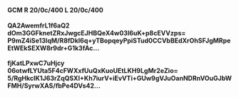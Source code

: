 #### GCM R 20/0c/400 L 20/0c/400
**QA2AwemfrL1f6aQ2**<br/>**dOm3GGFknetZRxJwgcEJHBQeX4w03l6uK+p8cEVVzps=**<br/>**P9mZ4iSe13lqM/R8fDkl6q+yTBopqeyPpiSTud0CCVbBEdXrOhSFJgMRpeEtWEkSEXW8r9dr+G1k3fAc...**<br/><br/>
**fjKatLPxwC7uHjcy**<br/>**06otwfLYUta5F4cFWXxfUuQxKuoUEtLKH9LgMr2eZio=**<br/>**5/RgHkcIK1J63rZqQSXI+Kh7iurV+iEvVTi+GUw9gVJuOanNDRnVOuGJbWFMH/SyrwXAS/fbPe4DVs42...**